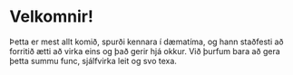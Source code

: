 Velkomnir!
==========

Þetta er mest allt komið, spurði kennara í dæmatíma, og hann staðfesti að forritið ætti að virka eins og það gerir hjá okkur.
Við þurfum bara að gera þetta summu func, sjálfvirka leit og svo texa. 
